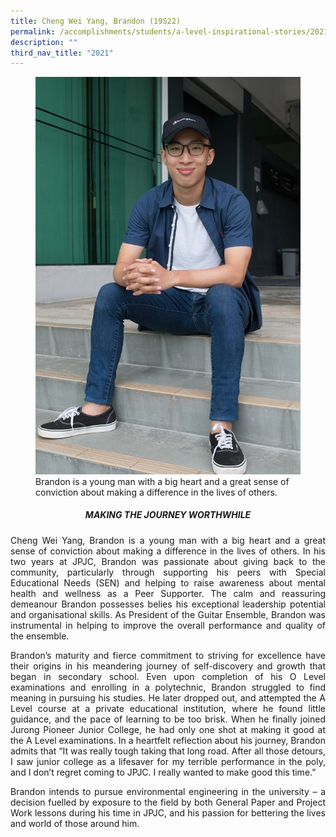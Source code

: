 ```yaml
---
title: Cheng Wei Yang, Brandon (19S22)
permalink: /accomplishments/students/a-level-inspirational-stories/2021/brandon/
description: ""
third_nav_title: "2021"
---
```

<figure>
<img src="/images/Cheng%20Wei%20Yang%20Brandon.jpg">
<figcaption>Brandon is a young man with a big heart and a great sense of conviction about making a difference in the lives of others.</figcaption></figure>

<center><h5>MAKING THE JOURNEY WORTHWHILE</h5></center>

<div align=justify>
	
<p>
Cheng Wei Yang, Brandon is a young man with a big heart and a great sense of conviction about making a difference in the lives of others. In his two years at JPJC, Brandon was passionate about giving back to the community, particularly through supporting his peers with Special Educational Needs (SEN) and helping to raise awareness about mental health and wellness as a Peer Supporter. The calm and reassuring demeanour Brandon possesses belies his exceptional leadership potential and organisational skills. As President of the Guitar Ensemble, Brandon was instrumental in helping to improve the overall performance and quality of the ensemble.</p>

<p>
Brandon’s maturity and fierce commitment to striving for excellence have their origins in his meandering journey of self-discovery and growth that began in secondary school. Even upon completion of his O Level examinations and enrolling in a polytechnic, Brandon struggled to find meaning in pursuing his studies. He later dropped out, and attempted the A Level course at a private educational institution, where he found little guidance, and the pace of learning to be too brisk. When he finally joined Jurong Pioneer Junior College, he had only one shot at making it good at the A Level examinations. In a heartfelt reflection about his journey, Brandon admits that “It was really tough taking that long road. After all those detours, I saw junior college as a lifesaver for my terrible performance in the poly, and I don’t regret coming to JPJC. I really wanted to make good this time.”</p>

<p>
Brandon intends to pursue environmental engineering in the university – a decision fuelled by exposure to the field by both General Paper and Project Work lessons during his time in JPJC, and his passion for bettering the lives and world of those around him.</p>